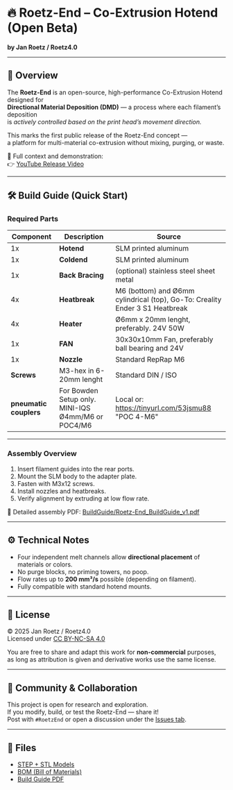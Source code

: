 # 🔥 Roetz-End – Co-Extrusion Hotend (Open Beta)
**by Jan Roetz / Roetz4.0**

---

## 🧠 Overview
The **Roetz-End** is an open-source, high-performance Co-Extrusion Hotend designed for  
**Directional Material Deposition (DMD)** — a process where each filament’s deposition  
is *actively controlled based on the print head’s movement direction.*

This marks the first public release of the Roetz-End concept —  
a platform for multi-material co-extrusion without mixing, purging, or waste.  

🎥 Full context and demonstration:  
👉 [YouTube Release Video](https://youtu.be/yourlink)

---

## 🛠️ Build Guide (Quick Start)

### Required Parts
| Component | Description | Source |
|------------|--------------|---------|
1x | **Hotend** | SLM printed aluminum | [PCBWay Project Link](#) |
1x | **Coldend** | SLM printed aluminum | [PCBWay Project Link](#) |
1x | **Back Bracing** | (optional) stainless steel sheet metal | [PCBWay Project Link](#) |
4x | **Heatbreak** | M6 (bottom) and Ø6mm cylindrical (top), Go-To: Creality Ender 3 S1 Heatbreak | Local supplier or: https://tinyurl.com/mtvx7jhu "Bimetal Throat" |
4x | **Heater** | Ø6mm x 20mm lenght, preferably. 24V 50W | Local supplier or: https://tinyurl.com/3yftytx4 "50W 24V" |
1x | **FAN** | 30x30x10mm Fan, preferably ball bearing and 24V | Local supplier or: https://tinyurl.com/23sj9bh6 "3010 24V" |
1x | **Nozzle** | Standard RepRap M6 | Local supplier |
   | **Screws** | M3-hex in 6-20mm lenght | Standard DIN / ISO |
   | **pneumatic couplers** | For Bowden Setup only. MINI-IQS Ø4mm/M6 or POC4/M6 | Local or: https://tinyurl.com/53jsmu88 "POC 4-M6"|
---

### Assembly Overview
1. Insert filament guides into the rear ports.  
2. Mount the SLM body to the adapter plate.  
3. Fasten with M3x12 screws.  
4. Install nozzles and heatbreaks.  
5. Verify alignment by extruding at low flow rate.

📘 Detailed assembly PDF: [BuildGuide/Roetz-End_BuildGuide_v1.pdf](./BuildGuide/Roetz-End_BuildGuide_v1.pdf)

---

## ⚙️ Technical Notes
- Four independent melt channels allow **directional placement** of materials or colors.  
- No purge blocks, no priming towers, no poop.  
- Flow rates up to **200 mm³/s** possible (depending on filament).  
- Fully compatible with standard hotend mounts.

---

## 📜 License
© 2025 Jan Roetz / Roetz4.0  
Licensed under [CC BY-NC-SA 4.0](https://creativecommons.org/licenses/by-nc-sa/4.0/)

You are free to share and adapt this work for **non-commercial** purposes,  
as long as attribution is given and derivative works use the same license.

---

## 💬 Community & Collaboration
This project is open for research and exploration.  
If you modify, build, or test the Roetz-End — share it!  
Post with `#RoetzEnd` or open a discussion under the [Issues tab](../../issues).

---

## 🧾 Files
- [STEP + STL Models](./Files)
- [BOM (Bill of Materials)](./Files/BOM.csv)
- [Build Guide PDF](./BuildGuide/Roetz-End_BuildGuide_v1.pdf)
